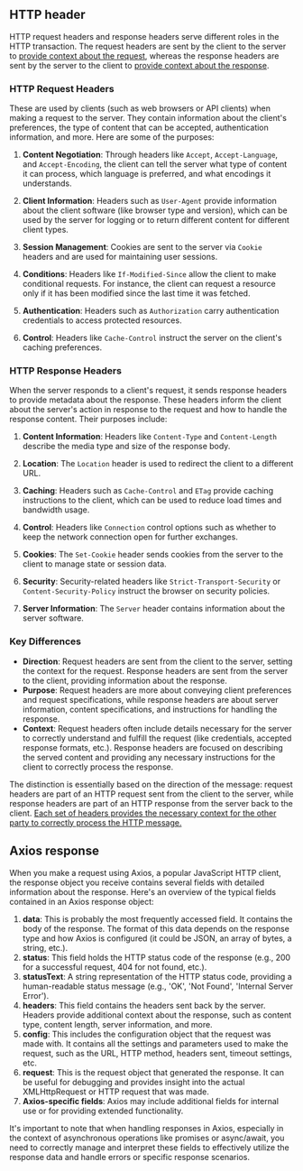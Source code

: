 ## HTTP header

HTTP request headers and response headers serve different roles in the HTTP transaction. The request headers are sent by the client to the server to <u>provide context about the request</u>, whereas the response headers are sent by the server to the client to <u>provide context about the response</u>.



### HTTP Request Headers

These are used by clients (such as web browsers or API clients) when making a request to the server. They contain information about the client's preferences, the type of content that can be accepted, authentication information, and more. Here are some of the purposes:

1. **Content Negotiation**: Through headers like `Accept`, `Accept-Language`, and `Accept-Encoding`, the client can tell the server what type of content it can process, which language is preferred, and what encodings it understands.

2. **Client Information**: Headers such as `User-Agent` provide information about the client software (like browser type and version), which can be used by the server for logging or to return different content for different client types.

3. **Session Management**: Cookies are sent to the server via `Cookie` headers and are used for maintaining user sessions.

4. **Conditions**: Headers like `If-Modified-Since` allow the client to make conditional requests. For instance, the client can request a resource only if it has been modified since the last time it was fetched.

5. **Authentication**: Headers such as `Authorization` carry authentication credentials to access protected resources.

6. **Control**: Headers like `Cache-Control` instruct the server on the client's caching preferences.



### HTTP Response Headers

When the server responds to a client's request, it sends response headers to provide metadata about the response. These headers inform the client about the server's action in response to the request and how to handle the response content. Their purposes include:

1. **Content Information**: Headers like `Content-Type` and `Content-Length` describe the media type and size of the response body.

2. **Location**: The `Location` header is used to redirect the client to a different URL.

3. **Caching**: Headers such as `Cache-Control` and `ETag` provide caching instructions to the client, which can be used to reduce load times and bandwidth usage.

4. **Control**: Headers like `Connection` control options such as whether to keep the network connection open for further exchanges.

5. **Cookies**: The `Set-Cookie` header sends cookies from the server to the client to manage state or session data.

6. **Security**: Security-related headers like `Strict-Transport-Security` or `Content-Security-Policy` instruct the browser on security policies.

7. **Server Information**: The `Server` header contains information about the server software.



### Key Differences

- **Direction**: Request headers are sent from the client to the server, setting the context for the request. Response headers are sent from the server to the client, providing information about the response.
- **Purpose**: Request headers are more about conveying client preferences and request specifications, while response headers are about server information, content specifications, and instructions for handling the response.
- **Context**: Request headers often include details necessary for the server to correctly understand and fulfill the request (like credentials, accepted response formats, etc.). Response headers are focused on describing the served content and providing any necessary instructions for the client to correctly process the response.



The distinction is essentially based on the direction of the message: request headers are part of an HTTP request sent from the client to the server, while response headers are part of an HTTP response from the server back to the client. <u>Each set of headers provides the necessary context for the other party to correctly process the HTTP message.</u>





## Axios response

When you make a request using Axios, a popular JavaScript HTTP client, the response object you receive contains several fields with detailed information about the response. Here's an overview of the typical fields contained in an Axios response object:

1. **data**: This is probably the most frequently accessed field. It contains the body of the response. The format of this data depends on the response type and how Axios is configured (it could be JSON, an array of bytes, a string, etc.).
2. **status**: This field holds the HTTP status code of the response (e.g., 200 for a successful request, 404 for not found, etc.).
3. **statusText**: A string representation of the HTTP status code, providing a human-readable status message (e.g., 'OK', 'Not Found', 'Internal Server Error').
4. **headers**: This field contains the headers sent back by the server. Headers provide additional context about the response, such as content type, content length, server information, and more.
5. **config**: This includes the configuration object that the request was made with. It contains all the settings and parameters used to make the request, such as the URL, HTTP method, headers sent, timeout settings, etc.
6. **request**: This is the request object that generated the response. It can be useful for debugging and provides insight into the actual XMLHttpRequest or HTTP request that was made.
7. **Axios-specific fields**: Axios may include additional fields for internal use or for providing extended functionality.

It's important to note that when handling responses in Axios, especially in the context of asynchronous operations like promises or async/await, you need to correctly manage and interpret these fields to effectively utilize the response data and handle errors or specific response scenarios.